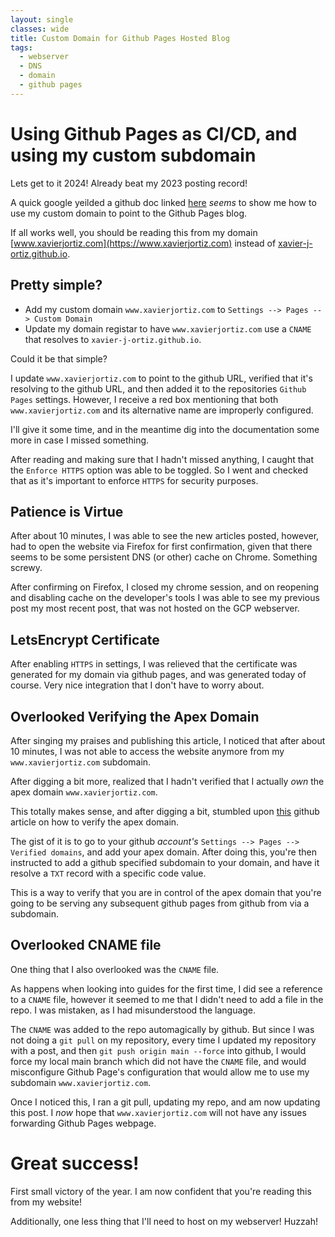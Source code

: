 ```yaml
---
layout: single
classes: wide
title: Custom Domain for Github Pages Hosted Blog
tags:
  - webserver
  - DNS
  - domain
  - github pages
---
```


# Using Github Pages as CI/CD, and using my custom subdomain

Lets get to it 2024! Already beat my 2023 posting record!

A quick google yeilded a github doc linked [here](https://docs.github.com/en/pages/configuring-a-custom-domain-for-your-github-pages-site/managing-a-custom-domain-for-your-github-pages-site) _seems_ to show me how to use my custom domain to point to the Github Pages blog.

If all works well, you should be reading this from my domain [www.xavierjortiz.com](https://www.xavierjortiz.com) instead of [xavier-j-ortiz.github.io](https://xavier-j-ortiz.github.io).

## Pretty simple?

* Add my custom domain `www.xavierjortiz.com` to `Settings --> Pages --> Custom Domain`
* Update my domain registar to have `www.xavierjortiz.com` use a `CNAME` that resolves to `xavier-j-ortiz.github.io`.

Could it be that simple?

I update `www.xavierjortiz.com` to point to the github URL, verified that it's resolving to the github URL, and then added it to the repositories `Github Pages` settings. However, I receive a red box mentioning that both `www.xavierjortiz.com` and its alternative name are improperly configured.

I'll give it some time, and in the meantime dig into the documentation some more in case I missed something.

After reading and making sure that I hadn't missed anything, I caught that the `Enforce HTTPS` option was able to be toggled. So I went and checked that as it's important to enforce `HTTPS` for security purposes.

## Patience is Virtue

After about 10 minutes, I was able to see the new articles posted, however, had to open the website via Firefox for first confirmation, given that there seems to be some persistent DNS (or other) cache on Chrome. Something screwy.

After confirming on Firefox, I closed my chrome session, and on reopening and disabling cache on the developer's tools I was able to see my previous post my most recent post, that was not hosted on the GCP webserver.

## LetsEncrypt Certificate
After enabling `HTTPS` in settings, I was relieved that the certificate was generated for my domain via github pages, and was generated today of course. Very nice integration that I don't have to worry about.

## Overlooked Verifying the Apex Domain
After singing my praises and publishing this article, I noticed that after about 10 minutes, I was not able to access the website anymore from my `www.xavierjortiz.com` subdomain.

After digging a bit more, realized that I hadn't verified that I actually _own_ the apex domain `www.xavierjortiz.com`.

This totally makes sense, and after digging a bit, stumbled upon [this](https://docs.github.com/en/pages/configuring-a-custom-domain-for-your-github-pages-site/verifying-your-custom-domain-for-github-pages) github article on how to verify the apex domain.

The gist of it is to go to your github _account's_ `Settings --> Pages --> Verified domains`, and add your apex domain. After doing this, you're then instructed to add a github specified subdomain to your domain, and have it resolve a `TXT` record with a specific code value.

This is a way to verify that you are in control of the apex domain that you're going to be serving any subsequent github pages from github from via a subdomain.
## Overlooked CNAME file
One thing that I also overlooked was the `CNAME` file.

As happens when looking into guides for the first time, I did see a reference to a `CNAME` file, however it seemed to me that I didn't need to add a file in the repo. I was mistaken, as I had misunderstood the language.

The `CNAME` was added to the repo automagically by github. But since I was not doing a `git pull` on my repository, every time I updated my repository with a post, and then `git push origin main --force` into github, I would force my local main branch which did not have the `CNAME` file, and would misconfigure Github Page's configuration that would allow me to use my subdomain `www.xavierjortiz.com`.

Once I noticed this, I ran a git pull, updating my repo, and am now updating this post. I _now_ hope that `www.xavierjortiz.com` will not have any issues forwarding Github Pages webpage.

# Great success!

First small victory of the year. I am now confident that you're reading this from my website!

Additionally, one less thing that I'll need to host on my webserver! Huzzah!

